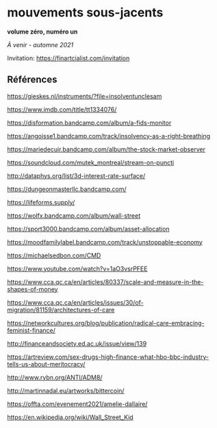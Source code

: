 # mouvements sous-jacents
**volume zéro, numéro un**

*À venir - automne 2021*

Invitation: https://finartcialist.com/invitation

## Références

https://gieskes.nl/instruments/?file=insolventunclesam

https://www.imdb.com/title/tt1334076/

https://disformation.bandcamp.com/album/a-fids-monitor

https://angoisse1.bandcamp.com/track/insolvency-as-a-right-breathing

https://mariedecuir.bandcamp.com/album/the-stock-market-observer

https://soundcloud.com/mutek_montreal/stream-on-puncti

http://dataphys.org/list/3d-interest-rate-surface/

https://dungeonmasterllc.bandcamp.com/

https://lifeforms.supply/

https://wolfx.bandcamp.com/album/wall-street

https://sport3000.bandcamp.com/album/asset-allocation

https://moodfamilylabel.bandcamp.com/track/unstoppable-economy

https://michaelsedbon.com/CMD

https://www.youtube.com/watch?v=1aO3vsrPFEE

https://www.cca.qc.ca/en/articles/80337/scale-and-measure-in-the-shapes-of-money

https://www.cca.qc.ca/en/articles/issues/30/of-migration/81159/architectures-of-care

https://networkcultures.org/blog/publication/radical-care-embracing-feminist-finance/

http://financeandsociety.ed.ac.uk/issue/view/139

https://artreview.com/sex-drugs-high-finance-what-hbo-bbc-industry-tells-us-about-meritocracy/

http://www.rybn.org/ANTI/ADM8/

http://martinnadal.eu/artworks/bittercoin/

https://offta.com/evenement2021/amelie-dallaire/

https://en.wikipedia.org/wiki/Wall_Street_Kid

